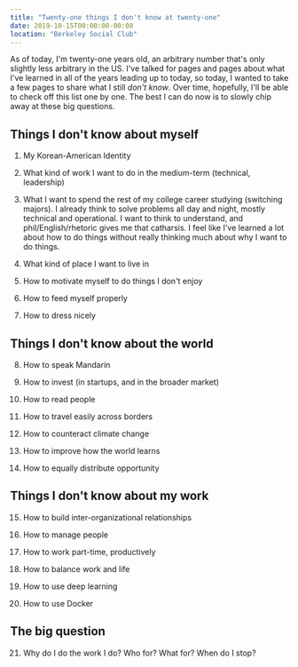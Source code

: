 ```yaml
---
title: "Twenty-one things I don't know at twenty-one"
date: 2019-10-15T00:00:00-00:00
location: "Berkeley Social Club"
---
```


As of today, I'm twenty-one years old, an arbitrary number that's only slightly less arbitrary in the US. I've talked for pages and pages about what I've learned in all of the years leading up to today, so today, I wanted to take a few pages to share what I still _don't know_. Over time, hopefully, I'll be able to check off this list one by one. The best I can do now is to slowly chip away at these big questions.

## Things I don't know about myself

1. My Korean-American Identity

2. What kind of work I want to do in the medium-term (technical, leadership)

3. What I want to spend the rest of my college career studying (switching majors). I already think to solve problems all day and night, mostly technical and operational. I want to think to understand, and phil/English/rhetoric gives me that catharsis. I feel like I've learned a lot about how to do things without really thinking much about why I want to do things.

4. What kind of place I want to live in

5. How to motivate myself to do things I don't enjoy

6. How to feed myself properly

7. How to dress nicely

## Things I don't know about the world

8. How to speak Mandarin

9. How to invest (in startups, and in the broader market)

10. How to read people

11. How to travel easily across borders

12. How to counteract climate change

13. How to improve how the world learns

14. How to equally distribute opportunity

## Things I don't know about my work

15. How to build inter-organizational relationships

16. How to manage people

17. How to work part-time, productively

18. How to balance work and life

19. How to use deep learning

20. How to use Docker

## The big question

21. Why do I do the work I do? Who for? What for? When do I stop?

